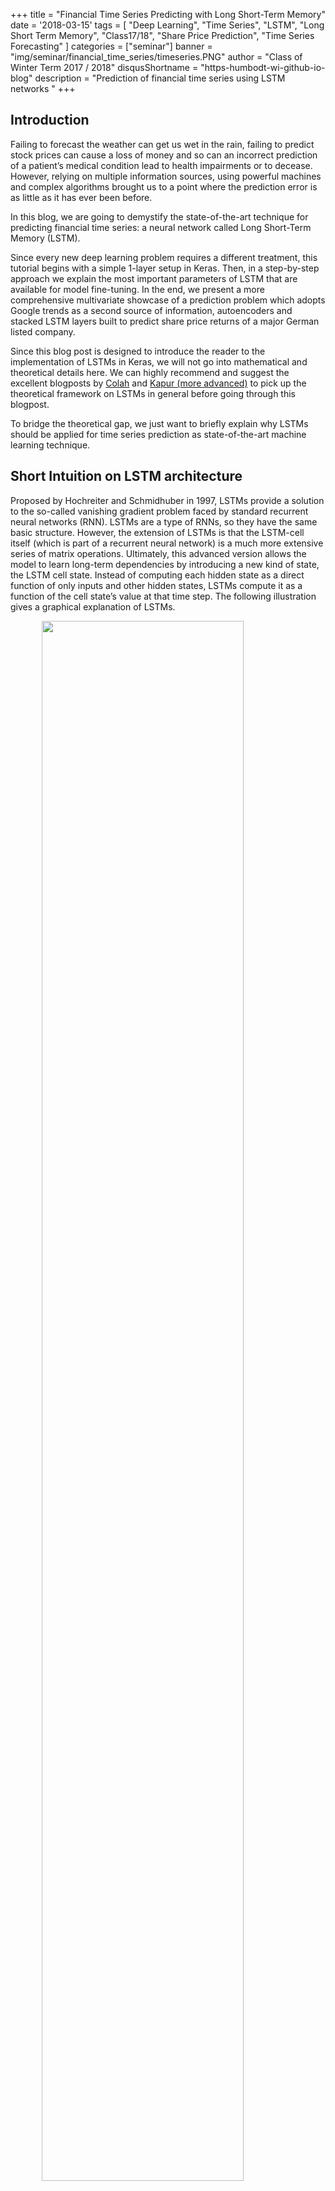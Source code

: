 +++
title = "Financial Time Series Predicting with Long Short-Term Memory"
date = '2018-03-15'
tags = [ "Deep Learning", "Time Series", "LSTM", "Long Short Term Memory", "Class17/18", "Share Price Prediction", "Time Series Forecasting" ]
categories = ["seminar"]
banner = "img/seminar/financial_time_series/timeseries.PNG"
author = "Class of Winter Term 2017 / 2018"
disqusShortname = "https-humbodt-wi-github-io-blog"
description = "Prediction of financial time series using LSTM networks "
+++

## Introduction
Failing to forecast the weather can get us wet in the rain, failing to predict stock prices can cause a loss of money and so can an incorrect prediction of a patient’s medical condition lead to health impairments or to decease. However, relying on multiple information sources, using powerful machines and complex algorithms brought us to a point where the prediction error is as little as it has ever been before.

In this blog, we are going to demystify the state-of-the-art technique for predicting financial time series: a neural network called Long Short-Term Memory (LSTM). 

Since every new deep learning problem requires a different treatment, this tutorial begins with a simple 1-layer setup in Keras. Then, in a step-by-step approach we explain the most important parameters of LSTM that are available for model fine-tuning. In the end, we present a more comprehensive multivariate showcase of a prediction problem which adopts Google trends as a second source of information, autoencoders and stacked LSTM layers built to predict share price returns of a major German listed company.

Since this blog post is designed to introduce the reader to the implementation of LSTMs in Keras, we will not go into mathematical and theoretical details here. We can highly recommend and suggest the excellent blogposts by <a href="http://colah.github.io/posts/2015-08-Understanding-LSTMs/">Colah</a> and  <a href="https://ayearofai.com/rohan-lenny-3-recurrent-neural-networks-10300100899b">Kapur (more advanced)</a> to pick up the theoretical framework on LSTMs in general before going through this blogpost. 

To bridge the theoretical gap, we just want to briefly explain why LSTMs should be applied for time series prediction as state-of-the-art machine learning technique. 

## Short Intuition on LSTM architecture
Proposed by Hochreiter and Schmidhuber in 1997, LSTMs provide a solution to the so-called vanishing gradient problem faced by standard recurrent neural networks (RNN). LSTMs are a type of RNNs, so they have the same basic structure. However, the extension of LSTMs is that the LSTM-cell itself (which is part of a recurrent neural network) is a much more extensive series of matrix operations. Ultimately, this advanced version allows the model to learn long-term dependencies by introducing a new kind of state, the LSTM cell state. Instead of computing each hidden state as a direct function of only inputs and other hidden states, LSTMs compute it as a function of the cell state’s value at that time step. The following illustration gives a graphical explanation of LSTMs.


<img align="center" width="80%" style="display:block;margin:0 auto;" 
src="/blog/img/seminar/financial_time_series/LSTM3-chain_orig.png">
<i style="float:right;">Figure from: <a href="http://colah.github.io/posts/2015-08-Understanding-LSTMs/">Colah's Blog</a></i>
<br><br style="clear: both">
The cell state is the top line in the LSTM cell illustrated in the figure above. It can be intuitively thought of as being a conveyor belt which carries long-term memory. Mathematically, it is just a vector. The reason to use this analogy is because information can flow through a cell very easily without the need for the cell state being modified at all. With RNNs, each hidden state takes all the information from before and fully transforms it by applying a function over it. Each component of the hidden state is modified according to the new information at each single time step. In contrast, the LSTM cell state takes information and only selectively modifies it while the existing information flows through. This methodology solves the vanishing gradient problem. Why? The key is that new information is added, i.e. not multiplied, to the cell state. Different to multiplication in RNNs, addition distributes gradients equally, the chain-rule does not apply. Thus, when we inject a gradient at the end, it will easily flow back all the way to the beginning without the problem to vanish. But enough theory, let’s get our hands dirty with the implementation in Keras.

## Getting started...
### Data Collection 

Before we can start our journey we would like to introduce two useful APIs that can make your life a lot easier:

* `Pandas_datareader` can be used to download finance data via the Yahoo Finance API.
  You can see a small snipped down below. Include your stock and your time frame.
  API does normally not provide returns, which are commonly used in practice. We added another line that calculate log returns for your. Log returns are great! Check it out: Here is a good <a href="https://trends.google.com/trends/explore?q=VW">Google trend API</a>. 

* `Pytrends` can access the <a href="https://medium.com/@pewresearch/using-google-trends-data-for-research-here-are-6-questions-to-ask-a7097f5fb526">reference</a>. In the second box you can find a more comprehensive example that collects data from Google, loops the code, and can even continue downloading at another day (your daily quota is unfortunately limited). Please have a look at the code. If you spend a moment, we are sure you can figure it out. For more information: Here is a good <a href="https://medium.com/@pewresearch/using-google-trends-data-for-research-here-are-6-questions-to-ask-a7097f5fb526">reference</a>. The details of the snipped are not to important for
our modelling, but have a look!

{{< highlight python "style=emacs" >}}
# Get Yahoo Data
import pandas_datareader as pdr

stock = pdr.get_data_yahoo(symbols='#your stock ticker', start=datetime(2012, 1, 1), end=datetime(2017, 12, 31))
stock = stock['Adj Close'] # or one of the other columns (i.e., opening prices, Volumes)
stock_returns = np.log(stock/stock.shift())[1:] #calculate log returns
{{< /highlight >}}



{{< highlight python "style=emacs" >}}
# Download Data from google Trends
from pytrends.request import TrendReq
import datetime
import os
google_username = #(...) #INCLUDE YOUR GOOGLE ACCOUNT
google_password = #(...)
pytrend = TrendReq(google_username, google_password, custom_useragent="My Pytrends Script")

formatter = "{:02d}".format

databegin = list(map(formatter, range(0, 19, 3))) #change TIME here.
dataend   = list(map(formatter, range(4, 25, 3))) #downloads for hourly data atm

lastdate = datetime.date(2018, 3, 12) # Until when do you want to download

file = open("daysleft.txt")
daysprior = int(file.read())
file.close()

while daysprior>2:
    
    file = open("daysleft.txt", "w")
    file.write(str(daysprior))
    file.close()
    
    daysbefore = lastdate - datetime.timedelta(days=daysprior)
    
    keywords = ["Volkswagen"] #INCLUDE KEYWORDS HERE! 
    for i in range(0, len(databegin)):
        begin = daysbefore.strftime("%Y-%m-%d") + "T" + databegin[i]
        end   = daysbefore.strftime("%Y-%m-%d") + "T" + dataend[i]
        
        timeframestring = begin + " " + end
        
        for j in range (0, len(keywords)):
            pytrend.build_payload(kw_list=[keywords[j]], timeframe=timeframestring)
            df = pytrend.interest_over_time()
            df.to_csv("../data/" + keywords[j] + "/" + timeframestring + ".csv")
            
    begin = daysbefore.strftime("%Y-%m-%d") + "T21"
    end   = (lastdate - datetime.timedelta(days=daysprior - 1)).strftime("%Y-%m-%d") + "T01"
    timeframestring = begin + " " + end
    for j in range (0, len(keywords)):
        pytrend.build_payload(kw_list=[keywords[j]], timeframe=timeframestring)
        df = pytrend.interest_over_time()
        df.to_csv("../data/" + keywords[j] + "/" + timeframestring + ".csv")
    
    daysprior = daysprior -1
{{< /highlight >}}

This should just give you an idea on where to start. If you work with financial data, these should come in handy. We are now going to use a dataset that is already prepared to showcase sequence modelling with Keras. The data was collected from the same APIs, you just learnt about. Our dataset has 7 columns, combining finance data from Yahoo and query data from
Google: 

* `date` represents trading days between 2012 and 2017.

* `googLVL` represents an index on how much "Volkswagen" was googled.

* `volLVL` represents the total Volume traded for that specific day.

* `dif_highlowLVL` represents the difference between the day's highest and lowest stock price. You can think of it as proxy for volatility.

* `googRET` represents the log returns of `googLVLs`.

* `daxRET` represents the log returns of the DAX. It is a proxy for the market movements.

* `y_closeRET` represents our target variable as a log return. It is the closing price for the Volkswagen AG stock for the specified date. We are using the closing and not the adjusted closing price because it is reasonable to assume that dividends and market split information are also represented in the Google signal (As a reminder: Adjusted closing prices are corrected for financial events, i.e. stock splits or dividend payments). 

We are using everything except `date`. We could also try to extract further features like
dummies or a seasonal effect. We save that for next time. Our data should incorporate some 
seasonal effects already. Nevertheless, be creative! 

> <a href="/blog/img/seminar/financial_time_series/final_df_VW.csv">Download the data sheet (final_df_VW.CSV)</a>

{{< highlight python "style=emacs" >}}
# We read in the dataset 
data = read_csv("final_df_VW.csv")
data = data.iloc[:,1] # delete column you dont want to use for training here!
                      # We are deleteting date here.
{{< /highlight >}}

### Data Preprocessing
We are left with our six variables including our target. Before we start with our
model training we need two more steps. First, we include a `MinMaxScaler` from the `sklearn` package. It always makes sense to think about proper preprocessing such as normalization.
If we included the dataset without it, `volLVL` could completely dominate our traning and skew our model. It often makes sense if your features are on a similar scale. Please see below the function for the normalization. Notice that we also save the scaler, we are using! 
You can use it for example to reverse the scaling after your predictions. 
The second step is a little more involved but it is crucial for working with sequences in <a href="https://keras.io/layers/recurrent/">Keras</a>.

{{< highlight python "style=emacs" >}}
# function to normalize
def normalize(df):
    """ 
        Uses minMax scaler on data to normalize. Important especially for Volume and google_lvl
        @param df: data frame with all features
    """
    df = DataFrame(df)
    df.dropna(inplace = True)
    df = df.values
    df = df.astype('float32')
    scaler = MinMaxScaler(feature_range=(-1, 1))
    norm = scaler.fit_transform(df)
    return scaler, norm
{{< /highlight >}}


## Keras
Before we get into the exciting part, a small introduction...

> "Keras is a high-level neural networks API, written in Python and capable of running on top of TensorFlow, CNTK, or Theano. It was developed with a focus on enabling fast experimentation. Being able to go from idea to result with the least possible delay is key to doing good research." (<a href="https://keras.io/">Keras Documentation</a>)

Our examples use Keras with Python 3.5, running TensorFlow as a backend. We will build a 
small LSTM architecture to teach you the in and outs of Keras' sequence modelling. 
At this point, we expect you to understand what a recurrsive layer does and how it is
special. We will talk about hidden states and weight updates, truncated backpropagation, and other things. If all that is new to you, check out some of the very detailed blogs we recommended in the 'theory' part. 
There are many other blogs and examples which go rather slowly. Jason Brownlee's <a href="https://machinelearningmastery.com">blog</a> covers many ideas slowly for beginners.
This blog does try to provide a condensed application example, that does not only showcase the easiest one-to-one prediction. 
If you just came here accidentally without any idea of Keras the <a href="https://keras.io/#keras-the-python-deep-learning-library">30s guide</a> can bring you up to speed. For more involved file an issue to the Keras' <a href="https://github.com/keras-team/keras/issues">Github</a>. Most of the time they are happy to
help! 


### A little more preprocessing...
The most confusing thing for people starting to work with Keras' recurrent layers is getting used to the shape of the input matrix. In contrast to a standard <a href="https://en.wikipedia.org/wiki/Multilayer_perceptron">Multilayer perceptron</a>, recurrent networks' input has an additional dimension. 

* The input matrix is 3D, where the first dimension is the number of samples in your batch (denoted as  `batch_size`). You can think of it as the number 
of rows of your input data after which you want your weights to be updated (careful: weights are not states). A higher `batch_size` reduces your computational time by reducing the number of updates. In many cases, especially if you are short on training data, you would set this to 
one and just update your weights after every sample. We will do that for our stock prediction,
since we only end up with about 1500 training days. If you had a different use case (i.e., Natural Language Processing) it could be beneficial to update weights only every 5 samples (i.e., `batch_size = 5`). 

* The second dimension represents the new time domain (`timesteps`). `Timesteps` define the number of steps in the past you are unfolding your recurrent layer. They define where the backpropagation is truncated to. It is important to understand that the longer your sequence per sample is (more `timesteps`) the more computationally expensive your optimization gets, since the gradient is computed for every defined `timestep`. If you are used to auto-regressive statistical modelling techniques, `timesteps` are difficult to understand. In a standard feed forward neural network (FFNN) or i.e. <a href="https://en.wikipedia.org/wiki/Autoregressive_integrated_moving_average">ARIMA</a> setup, it would be natural to include your `timesteps` (lags) as `features`. Here is where many people struggle. In LSTM, the right way to handle time dependencies is in the second dimension. For stock market prediction, it is crucial to find well defined time dependencies. If we set this to i.e. seven, every feature would backpropagate one week, with 30 - one month etc. Technically, it is also possible to include different `features` with different `timesteps`. Missing steps would be padded with `0`.
Would that be a problem? Most likely not, since the model should learn to ignore them. 

* The last dimension represents `features`. There are six in our stock price example if we want to include the target variable also as a `feature`.
<br>

Now that you understand the `batch_input_shape` (`batch_size`, `timesteps`, `features`) of a recurrent layer, you might have noticed that our dataset does not really have the correct dimensions to be fed into the model. Below you can see the function which solves this. The idea is simple: We shift the input and append the new column to our dataset. Thus we extend the dataset according to our specified `timesteps`.

{{< highlight python "style=emacs" >}}
# Append with timesteps
def createTimeSteps(df, lags=1):
    """ 
        creates the amount of timesteps from the target and appends to df. 
        How many lags do we use to predict the target.
        @param df: data frame with all features
        @param lags: number of lags from the target that are appended
    """
    df = DataFrame(df)
    columns = list()
    for i in range(lags, 0, -1):
        columns.append(df.shift(i))
    columns.append(df) #add original
    # combine
    output = pd.concat(columns, axis=1)
    # replace rows with NaN values
    output.fillna(0, inplace = True)
    return output
{{< /highlight >}}

Now we're good to go. We are using our loaded dataset from above, apply `normalize`,
extend by our `timesteps`, split into training and test set with `TRAINING_DAYS`, choose our `features` and our target `y`. It is good practive to define 
CONSTANTS in capital letter in the beginning of your training. It helps you to keep eveything structured and is very convenient for testing different setups.

{{< highlight python "style=emacs" >}}
# Everything prepared...
scaler, normalized_data = normalize(data)

BATCH_SIZE = 1 # batch size during training
TS = 14 # length of Sequence we use for our samples (7 = week, 30 = month)
FEATURES = 6 # number of features in data set
TRAINING_DAYS = 1250 # Training/Test split for data

full_df = createTimeSteps(normalized_data, TS) 
full_df = full_df.values # Training vs Test

train = full_df[:TRAINING_DAYS, :]
test = full_df[TRAINING_DAYS:, :]

input_var = int(TS*FEATURES) # Every feature has as many columns as defined timestep 
target = -1 # Our Volkswagen AG stock price is the last column of our dataset
X_train, y_train = train[:, :input_var], train[:, target]
X_test, y_test = test[:, :input_var], test[:, target]

X_train = X_train.reshape(TRAINING_DAYS, TS, FEATURES) 
X_test = X_test.reshape(X_test.shape[0], TS, FEATURES)
{{< /highlight >}}

### Model Design

Similar to any Keras network we can design recurrent architectures.
Just add an LSTM layer instead of a normal dense layer. If you call the function,
make sure that your input dimensions fit our dataset. Otherwise you will not be 
able to train your model. 

Our first model is kept simple, but in case you do not know anything about Keras,
please refer to the <a href="https://keras.io/#keras-the-python-deep-learning-library">Keras in 30s guide</a>.
This should give us a starting point to explain different concepts and extensions.  



{{< highlight python "style=emacs" >}}
# Our first very easy model
def helloModel(timesteps, features, batch_size=1):
    model = Sequential()
    model.add(LSTM(16, input_shape=(timesteps, features)))
    model.add(Dense(1))
    model.add(Activation('linear'))  
    model.compile(loss='mse', optimizer='adam', metrics=['mse'])  
    return model
{{< /highlight >}}

Our `helloModel` has only one layer with 16 hidden neurons. It passes its input to
the dense layer which produces a one-step-ahead forecast. The first extention we would like to
introduce is `return_sequence`:

* In Keras when `return_sequence = False`:
The input matrix of the first LSTM layer of dimension (`nb_samples`, `timesteps`, `features`) will produce an output of shape (`nb_samples`, 16),
and only output the result of the last `timesteps` training.

* In Keras when `return_sequence = True`:
The output shape for such a layer will also be 3D (`nb_samples`, `timesteps`, `features`) since an output is saved after every `timesteps`. This allows us to extend our model in two different ways. First, we can start stacking LSTM layers, since every previous LSTM layer also produces a 3D output. Additionally, we can also make the model predict many-to-many.
If we specify `return_sequence = True` for the last layer it will produce 3D predictions (Careful: If you would like to apply another layer to every `timesteps` and not only to the last one, you need to use a <a href="https://keras.io/layers/wrappers/">TimeDistributed wrapper</a>).

{{< highlight python "style=emacs" >}}
# Our return model
def returnModel(timesteps, features, batch_size=1, return_sequence = False):
    model = Sequential()
    model.add(LSTM(32, input_shape=(timesteps, features), return_sequence = True ))
    model.add(LSTM(16, input_shape=(timesteps, features), return_sequence = True ))
    model.add(LSTM(8, input_shape=(timesteps, features), return_sequence = return_sequence ))
    if return_sequence:
        model.add(Dense(1))
    else:
        model.add(TimeDistributed(Dense(1)))
    model.add(Activation('linear'))  
    model.compile(loss='mse', optimizer='adam', metrics=['mse'])  
    return model
{{< /highlight >}}

We are stacking three different LSTM layers and included the option to predict 
many-to-many, applying a final Dense layer to every `timesteps`. We still have to be careful here since our target `y` should be a matrix now. If we extend `y` by the same `timesteps` as our input matrix, you can think of the prediction as a many-to-many lagged by one each.

The last architecture we are presenting is inspired by a research paper of <a href="http://journals.plos.org/plosone/article?id=10.1371/journal.pone.0180944">Bao et. al (2017)</a>.
It is a simplified version but has similar perks. We use it to introduce three more concepts before we can release you into the wild world of sequence modelling:

* A single Auto-Encoder precedes the three stacked LSTM layers. The auto-encoder is introduced in order to denoise the data and to extract the most common features from an unsupervised dataset. The sequence-to-sequence auto-encoder uses a bottle neck architecture, where four LSTM nodes are sandwiched by two eight node LSTM layers to reshuffle information in meaningful features. We can think of it as deep learning feature extraction.

* Furthermore, we introduce the `stateful` and `shuffle` parameter. If `stateful` = False, the
hidden states of the LSTM neurons are reset after every batch. After the reset, states are reinitiated with 0. As an effect, batches are treated independently through time and not connected. If `stateful` = False, Keras does not require you to define `batch_size` within the first layer `Input_shape`= (`timesteps`, `features`). We can use that in training, when we believe that the `timesteps` we defined properly represents the length of time dependency and an independent training is reasonable. If we expect a longer time dependency to be useful we should use `stateful = True`.
If `stateful = True`, states are propagated through batches and only reset manually (`model.reset_state()`). Using `shuffle` = True together with `stateful` = True will not make any sense, since the output destroys the ordering of the time series and produces pure chaos. Careful: It is important to think about the timing of the state reset. Common practice is resetting after every `epoch`. Without it, the model would treat every new epoch as an extension of the original time series and not as the same time series fed in again. In model training, Keras requires you to exactly define the input shape in the first layer only (`batch_input_shape`=(`batch_size`, `timesteps`, `features`)).

{{< highlight python "style=emacs" >}}
# create Bao Model
def bao2017(timesteps, features, batch_size=1, 
            state_config = False, return_config = False):
    model = Sequential()
    
    #AUTOENCODER
    model.add(LSTM(input_dim=features, output_dim=8, return_sequences=False))
    model.add(RepeatVector(4))
    model.add(LSTM(output_dim=8, return_sequences=True))
    model.add(TimeDistributed(Dense(features)))
    model.add(Activation('linear'))
    
    #STACKED MODEL
    if state_config:
        model.add(LSTM(128, batch_input_shape=(batch_size, timesteps, features), 
                       return_sequences=True, stateful=True))
    else:
        model.add(LSTM(128, input_shape=(timesteps, features), 
                       return_sequences=True, stateful=False))
    model.add(LSTM(64, return_sequences=True, stateful=state_config))
    model.add(LSTM(32, return_sequences=return_config, stateful=state_config))
    #... add more layers
    if return_config:
        model.add(TimeDistributed(Dense(1)))
    else: 
        model.add(Dense(1)) #not 1 but 'features' if many-to-many   
    model.compile(loss='mse', optimizer='adam', metrics=['mse'])  
    return model
    {{< /highlight >}}

The number of hidden neurons is somehow arbitrary. We could also include different ones but this is the setup used by Bao et. al (2017). It is important for the auto-encoder to have the sandwich architecture (8 to 8 neurons). We haven't really touched on the `RepeatVector` layer, but it does essentially what it says <a href="https://keras.io/layers/core/#repeatvector">(Check the Keras RepeatVector documentation for more)</a>.

What is left to do? We have the data, we have the models... let fit! Our last function does that for us. We can specify the number of our `model`, `data`, `epochs`, `batch_size`,  if we want our states to be reset per batch by `state_config`, and decide if we would like `shuffle` to the True. We set `model.reset_state` in a way that is resets after every `epoch`, and saves the training results in two list.

{{< highlight python "style=emacs" >}}
# Fit the model
def fitting(model, X, y, val_X, val_y, epochs, batch_size=1, state_config=False, sf=False):
    """ 
        fits the model to the data via keras API. 
        @param model: before designed model setup
        @param X: correctly reshaped input data
        @param y: correctly reshaped target
        @param val_X, val_y: correctly reshaped test data
        @param epochs: number of epochs to repeat training
        @param batch_size: number of rows after the weights of the network are updated
        @param state_config: True/False - if true, model is trained with stateful mode and 
        states are resetted every epoch
        @param sf: True/False - shuffle mode. If stateless, this makes sense to increase 
        generalization of the model
    """
    if state_config:
        training_mse = list()
        val_mse = list()
        for i in range(epochs):
            model.reset_states()
            result = model.fit(X, y, batch_size=batch_size, epochs=1, validation_data=(val_X, val_y), shuffle=sf)
            training_mse.append(result.history['mean_squared_error'])
            val_mse.append(result.history['val_mean_squared_error'])
    else:
        result = model.fit(X, y, batch_size=batch_size, 
                        epochs=epochs, validation_data=(val_X, val_y), shuffle=sf)
        training_mse = result.history['mean_squared_error']
        val_mse = result.history['val_mean_squared_error']
    
        
    return result, training_mse, val_mse
{{< /highlight >}}

### Sit through, we are almost there! Put it together and get your predictions:

{{< highlight python "style=emacs" >}}
# Almost forgot... your libraries
import keras
from keras import Sequential
from keras.models import load_model
from keras.models import Sequential
from keras.layers import Dense, Activation, LSTM, Dropout, TimeDistributed, RepeatVector

from sklearn.preprocessing import MinMaxScaler

import pandas_datareader as pdr
from pandas import read_csv, DataFrame
import pandas as pd

from datetime import datetime
import numpy as np
import matplotlib.pyplot as plt
import os

# Our new CONSTANTS
EPOCHS = 30 # number of training Epochs
STATEFUL = True # stateless/stateful
SF = False # activate shuffle
RETURN_SEQ = False # many to many prediction (outputs results of every TS)

# Choose a model
model =  bao2017(TS, FEATURES, batch_size=BATCH_SIZE, 
                state_config = STATEFUL, return_config = RETURN_SEQ)
# Fit the model
result, training_mse, val_mse = fitting(model, X_train, y_train, X_test, y_test, EPOCHS, batch_size=BATCH_SIZE, 
                state_config=STATEFUL, sf=SF)
# Predict the model
yhat = model.predict(X_test, batch_size = BATCH_SIZE)
print(yhat.shape)
print(y_test.shape)

# Plot the model
plt.plot(y_test, label='y')
plt.plot(yhat1, label='yhat')
plt.legend()
plt.show()

plt.plot(training_mse, label='Training: MSE')
plt.plot(val_mse, label='Test: MSE')
plt.legend()
plt.show()
{{< /highlight >}}

### That was hard work! As a wise economist once said, ...



<img align="center" width="60%" style="display:block;margin:0 auto;" 
src="/blog/img/seminar/financial_time_series/Blindfolded-Monkey.jpg">
<div style="text-align: center;"><i>Figure from: <a href="http://www.azquotes.com/quote/894760">http://www.azquotes.com/quote/894760</a></i></div>

<div style="clear: both;text-align: right">
<h3> ...do better than that!</h3>
</div>

<script>
setTimeout(function(){
    //We had an issue with the python comments having an extra newline character.
    $("code.language-python span").filter(function () { 
        return this.style.fontStyle == 'italic' && this.style.color == "rgb(0, 136, 0)";
    }).each(function(i,e){        
        e.innerText = e.innerText.replace("\n","");
    });
}, 0);
</script>

<style>
div.highlight {
margin: 25px 0 25px 0;
}
</style>